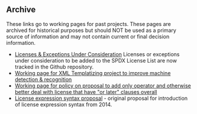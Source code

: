 ## Archive

These links go to working pages for past projects. These pages are
archived for historical purposes but should NOT be used as a primary
source of information and may not contain current or final decision
information.

  - [Licenses & Exceptions Under
    Consideration](Legal_Team/License_List/Licenses_Under_Consideration "wikilink")
    Licenses or exceptions under consideration to be added to the SPDX
    License List are now tracked in the Github repository.
  - [Working page for XML Templatizing project to improve machine
    detection & recognition](Legal_Team/Templatizing "wikilink")
  - [Working page for policy on proposal to add only operator and
    otherwise better deal with license that have "or later" clauses
    overall](Legal_Team/only-operator-proposal "wikilink")
  - [License expression syntax
    proposal](Legal_Team/Archive/license_expression_syntax "wikilink") -
    original proposal for introduction of license expression syntax from
    2014.
